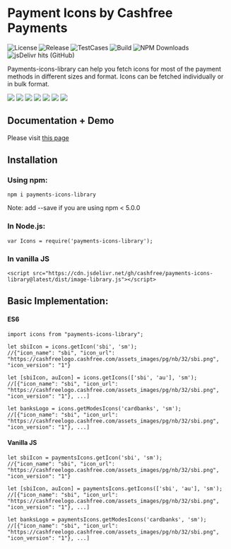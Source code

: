 # Payment Icons by Cashfree Payments
![License](https://img.shields.io/badge/license-MIT-blue) ![Release](https://img.shields.io/badge/release-v1.1.2-blue) ![TestCases](https://img.shields.io/badge/test_cases-passed-brightgreen) ![Build](https://img.shields.io/badge/build-stable-brightgreen) ![NPM Downloads](https://img.shields.io/npm/dm/payments-icons-library?label=NPM%20Downloads&color=blue) ![jsDelivr hits (GitHub)](https://img.shields.io/jsdelivr/gh/hm/cashfree/payments-icons-library?label=CDN%20Hits&color=blue) 


Payments-icons-library can help you fetch icons for most of the payment methods in different sizes and format. Icons can be fetched individually or in bulk format.

<div align="left" id="results" class="">

<img src= "https://cashfreelogo.cashfree.com/assets_images/pg/card/svg/amex.svg">
<img src= "https://cashfreelogo.cashfree.com/assets_images/pg/card/svg/visa.svg">
<img src= "https://cashfreelogo.cashfree.com/assets_images/pg/card/svg/diners.svg">
<img src= "https://cashfreelogo.cashfree.com/assets_images/pg/card/svg/maestro.svg">
<img src= "https://cashfreelogo.cashfree.com/assets_images/pg/card/svg/mastercard.svg">
<img src= "https://cashfreelogo.cashfree.com/assets_images/pg/card/svg/mastercard.svg">
<img src= "https://cashfreelogo.cashfree.com/assets_images/pg/card/svg/rupay.svg">
</div>

## Documentation + Demo
Please visit [this page](https://cashfree.github.io/payments-icons-library/)
## Installation

### Using npm:

```
npm i payments-icons-library
```

Note: add --save if you are using npm < 5.0.0

### In Node.js:

```
var Icons = require('payments-icons-library');
```

### In vanilla JS
```
<script src="https://cdn.jsdelivr.net/gh/cashfree/payments-icons-library@latest/dist/image-library.js"></script>
```



 
## Basic Implementation:
#### ES6
```
import icons from "payments-icons-library";

let sbiIcon = icons.getIcon('sbi', 'sm');
//{"icon_name": "sbi", "icon_url": "https://cashfreelogo.cashfree.com/assets_images/pg/nb/32/sbi.png", "icon_version": "1"}

let [sbiIcon, auIcon] = icons.getIcons(['sbi', 'au'], 'sm');
//[{"icon_name": "sbi", "icon_url": "https://cashfreelogo.cashfree.com/assets_images/pg/nb/32/sbi.png", "icon_version": "1"}, ...]

let banksLogo = icons.getModesIcons('cardbanks', 'sm');
//[{"icon_name": "sbi", "icon_url": "https://cashfreelogo.cashfree.com/assets_images/pg/nb/32/sbi.png", "icon_version": "1"}, ...]

```
#### Vanilla JS
```
let sbiIcon = paymentsIcons.getIcon('sbi', 'sm');
//{"icon_name": "sbi", "icon_url": "https://cashfreelogo.cashfree.com/assets_images/pg/nb/32/sbi.png", "icon_version": "1"}

let [sbiIcon, auIcon] = paymentsIcons.getIcons(['sbi', 'au'], 'sm');
//[{"icon_name": "sbi", "icon_url": "https://cashfreelogo.cashfree.com/assets_images/pg/nb/32/sbi.png", "icon_version": "1"}, ...]

let banksLogo = paymentsIcons.getModesIcons('cardbanks', 'sm');
//[{"icon_name": "sbi", "icon_url": "https://cashfreelogo.cashfree.com/assets_images/pg/nb/32/sbi.png", "icon_version": "1"}, ...]

```